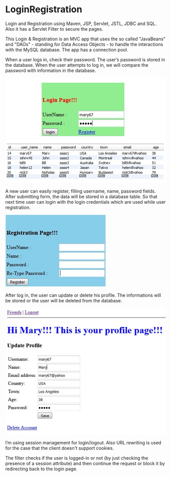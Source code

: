 # LoginRegistration
Login and Registration using Maven, JSP, Servlet, JSTL, JDBC and SQL. Also it has a Servlet Filter to secure the pages. 

This Login & Registration is an MVC app that uses the so called "JavaBeans" and "DAOs" - standing for Data Access Objects - to handle the interactions with the MySQL database. The app has a connection pool.

When a user logs in, check their password. The user’s password is stored in the database. When the user attempts to log in, 
we will compare the password with information in the database. 

![Screenshot](mysql.jpg)

A new user can easily register, filling username, name, password fields. After submitting form, the data will be stored in a database table. So that next time user can login with the login credentials which are used while user registration.

![Screenshot](reg.jpg)

After log in, the user can update or delete his profile. The informations will be stored or the user will be deleted from the database. 

![Screenshot](update.jpg)

I’m using session management for login/logout. Also URL rewriting is used for the case that the client doesn't support cookies.

The filter checks if the user is logged-in or not (by just checking the presence of a session attribute) and then continue the request or block it by redirecting back to the login page.
